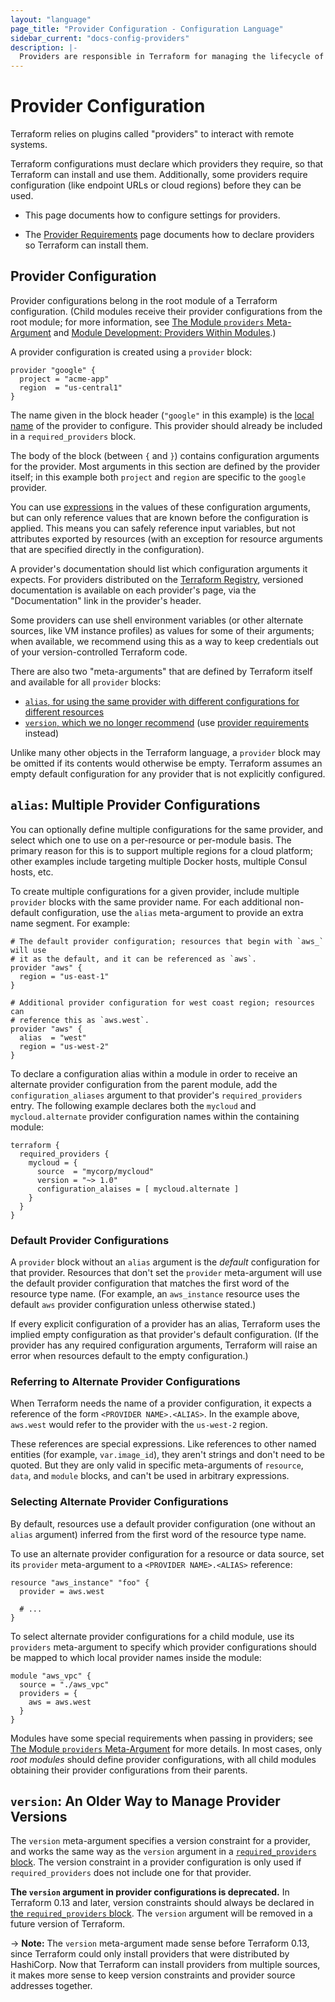```yaml
---
layout: "language"
page_title: "Provider Configuration - Configuration Language"
sidebar_current: "docs-config-providers"
description: |-
  Providers are responsible in Terraform for managing the lifecycle of a resource: create, read, update, delete.
---
```


# Provider Configuration

Terraform relies on plugins called "providers" to interact with remote systems.

Terraform configurations must declare which providers they require, so that
Terraform can install and use them. Additionally, some providers require
configuration (like endpoint URLs or cloud regions) before they can be used.

- This page documents how to configure settings for providers.

- The [Provider Requirements](/docs/language/providers/requirements.html) page documents how
  to declare providers so Terraform can install them.

## Provider Configuration

Provider configurations belong in the root module of a Terraform configuration.
(Child modules receive their provider configurations from the root module; for
more information, see
[The Module `providers` Meta-Argument](/docs/language/meta-arguments/module-providers.html)
and [Module Development: Providers Within Modules](/docs/language/modules/develop/providers.html).)

A provider configuration is created using a `provider` block:

```hcl
provider "google" {
  project = "acme-app"
  region  = "us-central1"
}
```

The name given in the block header (`"google"` in this example) is the
[local name](/docs/language/providers/requirements.html#local-names) of the provider to
configure. This provider should already be included in a `required_providers`
block.

The body of the block (between `{` and `}`) contains configuration arguments for
the provider. Most arguments in this section are defined by the provider itself;
in this example both `project` and `region` are specific to the `google`
provider.

You can use [expressions](/docs/language/expressions/index.html) in the values of these
configuration arguments, but can only reference values that are known before the
configuration is applied. This means you can safely reference input variables,
but not attributes exported by resources (with an exception for resource
arguments that are specified directly in the configuration).

A provider's documentation should list which configuration arguments it expects.
For providers distributed on the
[Terraform Registry](https://registry.terraform.io), versioned documentation is
available on each provider's page, via the "Documentation" link in the
provider's header.

Some providers can use shell environment variables (or other alternate sources,
like VM instance profiles) as values for some of their arguments; when
available, we recommend using this as a way to keep credentials out of your
version-controlled Terraform code.

There are also two "meta-arguments" that are defined by Terraform itself
and available for all `provider` blocks:

- [`alias`, for using the same provider with different configurations for different resources][inpage-alias]
- [`version`, which we no longer recommend][inpage-versions] (use
  [provider requirements](/docs/language/providers/requirements.html) instead)

Unlike many other objects in the Terraform language, a `provider` block may
be omitted if its contents would otherwise be empty. Terraform assumes an
empty default configuration for any provider that is not explicitly configured.

## `alias`: Multiple Provider Configurations

[inpage-alias]: #alias-multiple-provider-configurations

You can optionally define multiple configurations for the same provider, and
select which one to use on a per-resource or per-module basis. The primary
reason for this is to support multiple regions for a cloud platform; other
examples include targeting multiple Docker hosts, multiple Consul hosts, etc.

To create multiple configurations for a given provider, include multiple
`provider` blocks with the same provider name. For each additional non-default
configuration, use the `alias` meta-argument to provide an extra name segment.
For example:

```hcl
# The default provider configuration; resources that begin with `aws_` will use
# it as the default, and it can be referenced as `aws`.
provider "aws" {
  region = "us-east-1"
}

# Additional provider configuration for west coast region; resources can
# reference this as `aws.west`.
provider "aws" {
  alias  = "west"
  region = "us-west-2"
}
```

To declare a configuration alias within a module in order to receive an
alternate provider configuration from the parent module, add the
`configuration_aliases` argument to that provider's `required_providers`
entry. The following example declares both the `mycloud` and
`mycloud.alternate` provider configuration names within the containing module:

```hcl
terraform {
  required_providers {
    mycloud = {
      source  = "mycorp/mycloud"
      version = "~> 1.0"
      configuration_alaises = [ mycloud.alternate ]
    }
  }
}
```

### Default Provider Configurations

A `provider` block without an `alias` argument is the _default_ configuration
for that provider. Resources that don't set the `provider` meta-argument will
use the default provider configuration that matches the first word of the
resource type name. (For example, an `aws_instance` resource uses the default
`aws` provider configuration unless otherwise stated.)

If every explicit configuration of a provider has an alias, Terraform uses the
implied empty configuration as that provider's default configuration. (If the
provider has any required configuration arguments, Terraform will raise an error
when resources default to the empty configuration.)

### Referring to Alternate Provider Configurations

When Terraform needs the name of a provider configuration, it expects a
reference of the form `<PROVIDER NAME>.<ALIAS>`. In the example above,
`aws.west` would refer to the provider with the `us-west-2` region.

These references are special expressions. Like references to other named
entities (for example, `var.image_id`), they aren't strings and don't need to be
quoted. But they are only valid in specific meta-arguments of `resource`,
`data`, and `module` blocks, and can't be used in arbitrary expressions.

### Selecting Alternate Provider Configurations

By default, resources use a default provider configuration (one without an
`alias` argument) inferred from the first word of the resource type name.

To use an alternate provider configuration for a resource or data source, set
its `provider` meta-argument to a `<PROVIDER NAME>.<ALIAS>` reference:

```hcl
resource "aws_instance" "foo" {
  provider = aws.west

  # ...
}
```

To select alternate provider configurations for a child module, use its
`providers` meta-argument to specify which provider configurations should be
mapped to which local provider names inside the module:

```hcl
module "aws_vpc" {
  source = "./aws_vpc"
  providers = {
    aws = aws.west
  }
}
```

Modules have some special requirements when passing in providers; see
[The Module `providers` Meta-Argument](/docs/language/meta-arguments/module-providers.html)
for more details. In most cases, only _root modules_ should define provider
configurations, with all child modules obtaining their provider configurations
from their parents.

<a id="provider-versions"></a>

## `version`: An Older Way to Manage Provider Versions

[inpage-versions]: #provider-versions

The `version` meta-argument specifies a version constraint for a provider, and
works the same way as the `version` argument in a
[`required_providers` block](/docs/language/providers/requirements.html). The version
constraint in a provider configuration is only used if `required_providers`
does not include one for that provider.

**The `version` argument in provider configurations is deprecated.**
In Terraform 0.13 and later, version constraints should always be declared in
[the `required_providers` block](/docs/language/providers/requirements.html). The `version`
argument will be removed in a future version of Terraform.

-> **Note:** The `version` meta-argument made sense before Terraform 0.13, since
Terraform could only install providers that were distributed by HashiCorp. Now
that Terraform can install providers from multiple sources, it makes more sense
to keep version constraints and provider source addresses together.
